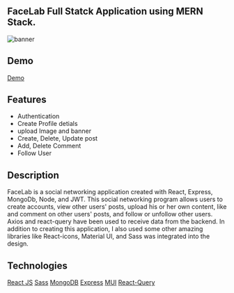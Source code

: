 ## FaceLab Full Statck Application using MERN Stack.

<img sr="https://res.cloudinary.com/ghazni/image/upload/v1678070795/Screenshot_2023-03-06_at_10-44-23_Facelab_k5bjpz.png" alt="banner"/>

## Demo

[Demo]()

 ## Features
 - Authentication 
 - Create Profile detials
 - upload Image and banner
 - Create, Delete, Update post
 - Add, Delete Comment
 - Follow User
 

## Description 
FaceLab is a social networking application created with React, Express, MongoDb, Node, and JWT. This social networking program allows users to create accounts, view other users' posts, upload his or her own content, like and comment on other users' posts, and follow or unfollow other users. Axios and react-query have been used to receive data from the backend. In addition to creating this application, I also used some other amazing libraries like React-icons, Material UI, and Sass was integrated into the design.

## Technologies
[React JS](https://reactjs.org/docs/getting-started.html)
[Sass](https://sass-lang.com/documentation/)
[MongoDB](https://mongoosejs.com/)
[Express](https://expressjs.com/)
[MUI](https://mui.com/)
[React-Query](https://react-query-v3.tanstack.com/)
